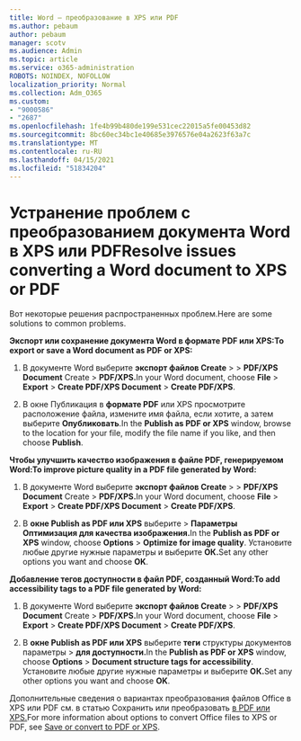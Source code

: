 ```yaml
---
title: Word — преобразование в XPS или PDF
ms.author: pebaum
author: pebaum
manager: scotv
ms.audience: Admin
ms.topic: article
ms.service: o365-administration
ROBOTS: NOINDEX, NOFOLLOW
localization_priority: Normal
ms.collection: Adm_O365
ms.custom:
- "9000586"
- "2687"
ms.openlocfilehash: 1fe4b99b480de199e531cec22015a5fe00453d82
ms.sourcegitcommit: 8bc60ec34bc1e40685e3976576e04a2623f63a7c
ms.translationtype: MT
ms.contentlocale: ru-RU
ms.lasthandoff: 04/15/2021
ms.locfileid: "51834204"
---
```

# <a name="resolve-issues-converting-a-word-document-to-xps-or-pdf"></a><span data-ttu-id="7a58b-102">Устранение проблем с преобразованием документа Word в XPS или PDF</span><span class="sxs-lookup"><span data-stu-id="7a58b-102">Resolve issues converting a Word document to XPS or PDF</span></span>

<span data-ttu-id="7a58b-103">Вот некоторые решения распространенных проблем.</span><span class="sxs-lookup"><span data-stu-id="7a58b-103">Here are some solutions to common problems.</span></span> 

<span data-ttu-id="7a58b-104">**Экспорт или сохранение документа Word в формате PDF или XPS:**</span><span class="sxs-lookup"><span data-stu-id="7a58b-104">**To export or save a Word document as PDF or XPS:**</span></span>

1. <span data-ttu-id="7a58b-105">В документе Word выберите **экспорт файлов Create**  >    >  **PDF/XPS Document** Create  >  **PDF/XPS.**</span><span class="sxs-lookup"><span data-stu-id="7a58b-105">In your Word document, choose  **File** > **Export** > **Create PDF/XPS Document** > **Create PDF/XPS**.</span></span>

2. <span data-ttu-id="7a58b-106">В окне Публикация в **формате PDF** или XPS просмотрите расположение файла, измените имя файла, если хотите, а затем выберите **Опубликовать**.</span><span class="sxs-lookup"><span data-stu-id="7a58b-106">In the **Publish as PDF or XPS** window, browse to the location for your file, modify the file name if you like, and then choose **Publish**.</span></span>

<span data-ttu-id="7a58b-107">**Чтобы улучшить качество изображения в файле PDF, генерируемом Word:**</span><span class="sxs-lookup"><span data-stu-id="7a58b-107">**To improve picture quality in a PDF file generated by Word:**</span></span>

1. <span data-ttu-id="7a58b-108">В документе Word выберите **экспорт файлов Create**  >    >  **PDF/XPS Document** Create  >  **PDF/XPS.**</span><span class="sxs-lookup"><span data-stu-id="7a58b-108">In your Word document, choose  **File** > **Export** > **Create PDF/XPS Document** > **Create PDF/XPS**.</span></span>

2. <span data-ttu-id="7a58b-109">В **окне Publish as PDF или XPS** выберите   >  **Параметры Оптимизация для качества изображения.**</span><span class="sxs-lookup"><span data-stu-id="7a58b-109">In the **Publish as PDF or XPS** window, choose **Options** > **Optimize for image quality**.</span></span> <span data-ttu-id="7a58b-110">Установите любые другие нужные параметры и выберите **ОК.**</span><span class="sxs-lookup"><span data-stu-id="7a58b-110">Set any other options you want and choose **OK**.</span></span> 

<span data-ttu-id="7a58b-111">**Добавление тегов доступности в файл PDF, созданный Word:**</span><span class="sxs-lookup"><span data-stu-id="7a58b-111">**To add accessibility tags to a PDF file generated by Word:**</span></span>
 
1. <span data-ttu-id="7a58b-112">В документе Word выберите **экспорт файлов Create**  >    >  **PDF/XPS Document** Create  >  **PDF/XPS.**</span><span class="sxs-lookup"><span data-stu-id="7a58b-112">In your Word document, choose  **File** > **Export** > **Create PDF/XPS Document** > **Create PDF/XPS**.</span></span>

2. <span data-ttu-id="7a58b-113">В **окне Publish as PDF или XPS** выберите **теги** структуры документов параметры  >  **для доступности.**</span><span class="sxs-lookup"><span data-stu-id="7a58b-113">In the **Publish as PDF or XPS** window, choose **Options** > **Document structure tags for accessibility**.</span></span> <span data-ttu-id="7a58b-114">Установите любые другие нужные параметры и выберите **ОК.**</span><span class="sxs-lookup"><span data-stu-id="7a58b-114">Set any other options you want and choose **OK**.</span></span>

<span data-ttu-id="7a58b-115">Дополнительные сведения о вариантах преобразования файлов Office в XPS или PDF см. в статью Сохранить или преобразовать [в PDF или XPS.](https://support.office.com/article/d85416c5-7d77-4fd6-a216-6f4bf7c7c110)</span><span class="sxs-lookup"><span data-stu-id="7a58b-115">For more information about options to convert Office files to XPS or PDF, see [Save or convert to PDF or XPS](https://support.office.com/article/d85416c5-7d77-4fd6-a216-6f4bf7c7c110).</span></span>